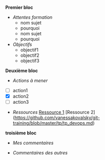 **Premier bloc**
* *Attentes formation*
	* nom sujet
	* pourquoi 
	* nom sujet
	* pourquoi 
* *Objectifs*
	* objectif1
	* objectif2
	* objectif3

**Deuxième bloc**
* *Actions à mener*
- [ ] action1
- [x] action2
- [ ] action3
* *Ressources*
[Ressource 1](https://wprock.fr/guide/markdown-syntax/)
[Ressource 2] (https://github.com/vanessakovalsky/git-training/blob/master/tp/tp_devops.md)

**troisième bloc**
* *Mes commentaires*

* *Commentaires des autres*


